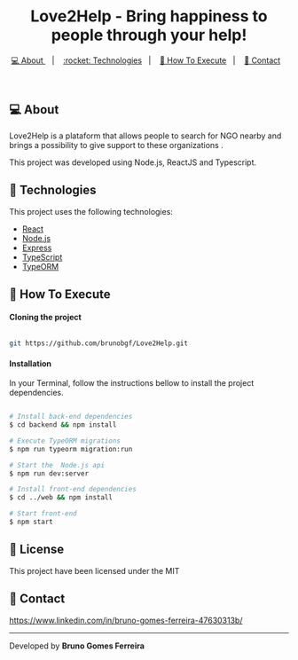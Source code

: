 <!-- <h1 align="center">
    <img alt="Página Inicial" src="./landingpage.png" width="450px" />
</h1> -->

<h1 align="center">Love2Help - Bring happiness to people through your help!</h1>

<p align="center">
  <a href="#-about">💻 About </a>&nbsp;&nbsp;&nbsp;|&nbsp;&nbsp;&nbsp;
    <a href="#rocket-Technologies"> :rocket: Technologies</a>&nbsp;&nbsp;&nbsp;|&nbsp;&nbsp;&nbsp;
  <a href="#-how-to-execute">🔖 How To Execute</a>&nbsp;&nbsp;&nbsp;|&nbsp;&nbsp;&nbsp;
   <a href="#-contact">📮  Contact</a>&nbsp;&nbsp;&nbsp;
</p>

<br>

## 💻 About

<p>Love2Help is a plataform that allows people to search for NGO nearby and brings a possibility to give support  to these organizations .</p>
<p>This project was developed using Node.js, ReactJS and Typescript. </p>

## :rocket: Technologies

This project uses the following technologies:


- [React](https://reactjs.org)
- [Node.js](https://nodejs.org/en/)
- [Express](https://expressjs.com/)
- [TypeScript](https://www.typescriptlang.org/)
- [TypeORM](https://typeorm.io/#/)


## 🔖 How To Execute

#### Cloning the project
```sh

git https://github.com/brunobgf/Love2Help.git

```
#### Installation 
In your Terminal, follow the instructions bellow to install the project dependencies. 

```sh

# Install back-end dependencies
$ cd backend && npm install

# Execute TypeORM migrations
$ npm run typeorm migration:run

# Start the  Node.js api
$ npm run dev:server

# Install front-end dependencies
$ cd ../web && npm install

# Start front-end 
$ npm start

```

## 📝 License

This project have been licensed under the MIT

## 📮  Contact

https://www.linkedin.com/in/bruno-gomes-ferreira-47630313b/

<hr>

Developed by <strong>Bruno Gomes Ferreira </strong>
